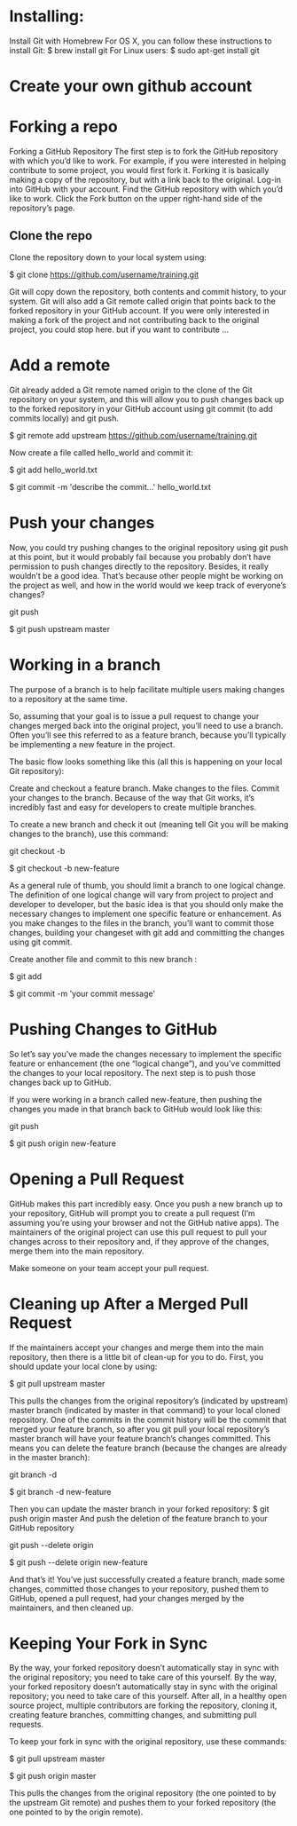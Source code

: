 # Installing:
Install Git with Homebrew
For OS X, you can follow these instructions to install Git:
$ brew install git
For Linux users:
$ sudo apt-get install git

# Create your own github account

# Forking a repo
Forking a GitHub Repository
The first step is to fork the GitHub repository with which you’d like to work. For example, if you were interested in helping contribute to some project, you would first fork it. Forking it is basically making a copy of the repository, but with a link back to the original.
Log-in into GitHub with your account.
Find the GitHub repository with which you’d like to work.
Click the Fork button on the upper right-hand side of the repository’s page.

## Clone the repo 
 Clone the repository down to your local system using:
 
 $ git clone https://github.com/username/training.git

Git will copy down the repository, both contents and commit history, to your system. Git will also add a Git remote called origin that points back to the forked repository in your GitHub account.
If you were only interested in making a fork of the project and not contributing back to the original project, you could stop here. 
but if you want to contribute ...

# Add a remote
Git already added a Git remote named origin to the clone of the Git repository on your system, and this will allow you to push changes back up to the forked repository in your GitHub account using git commit (to add commits locally) and git push.

$ git remote add upstream https://github.com/username/training.git

Now create a file called hello_world and commit it:

$ git add hello_world.txt

$ git commit -m 'describe the commit...' hello_world.txt

# Push your changes
Now, you could try pushing changes to the original repository using git push at this point, but it would probably fail because you probably don’t have permission to push changes directly to the repository. Besides, it really wouldn’t be a good idea. That’s because other people might be working on the project as well, and how in the world would we keep track of everyone’s changes? 

git push <remote> <branch>

$ git push upstream master

# Working in a branch
The purpose of a branch is to help facilitate multiple users making changes to a repository at the same time.

So, assuming that your goal is to issue a pull request to change your changes merged back into the original project, you’ll need to use a branch. Often you’ll see this referred to as a feature branch, because you’ll typically be implementing a new feature in the project.

The basic flow looks something like this (all this is happening on your local Git repository):

Create and checkout a feature branch.
Make changes to the files.
Commit your changes to the branch.
Because of the way that Git works, it’s incredibly fast and easy for developers to create multiple branches. 

To create a new branch and check it out (meaning tell Git you will be making changes to the branch), use this command:

git checkout -b <new branch name>

$ git checkout -b new-feature

As a general rule of thumb, you should limit a branch to one logical change. The definition of one logical change will vary from project to project and developer to developer, but the basic idea is that you should only make the necessary changes to implement one specific feature or enhancement.
As you make changes to the files in the branch, you’ll want to commit those changes, building your changeset with git add and committing the changes using git commit. 

Create another file and commit to this new branch :

$ git add  <filename>

$ git commit -m 'your commit message' <filename> 

# Pushing Changes to GitHub
So let’s say you’ve made the changes necessary to implement the specific feature or enhancement (the one “logical change”), and you’ve committed the changes to your local repository. The next step is to push those changes back up to GitHub.

If you were working in a branch called new-feature, then pushing the changes you made in that branch back to GitHub would look like this:

git push <remote> <branch>

$ git push origin new-feature

# Opening a Pull Request
GitHub makes this part incredibly easy. Once you push a new branch up to your repository, GitHub will prompt you to create a pull request (I’m assuming you’re using your browser and not the GitHub native apps). The maintainers of the original project can use this pull request to pull your changes across to their repository and, if they approve of the changes, merge them into the main repository.

Make someone on your team accept your pull request.

# Cleaning up After a Merged Pull Request
If the maintainers accept your changes and merge them into the main repository, then there is a little bit of clean-up for you to do. First, you should update your local clone by using:

$ git pull upstream master

This pulls the changes from the original repository’s (indicated by upstream) master branch (indicated by master in that command) to your local cloned repository. One of the commits in the commit history will be the commit that merged your feature branch, so after you git pull your local repository’s master branch will have your feature branch’s changes committed. This means you can delete the feature branch (because the changes are already in the master branch):

git branch -d <branch name>

$ git branch -d new-feature

Then you can update the master branch in your forked repository:
$ git push origin master
And push the deletion of the feature branch to your GitHub repository 

git push --delete origin <branch name>

$ git push --delete origin new-feature

And that’s it! You’ve just successfully created a feature branch, made some changes, committed those changes to your repository, pushed them to GitHub, opened a pull request, had your changes merged by the maintainers, and then cleaned up. 

# Keeping Your Fork in Sync
By the way, your forked repository doesn’t automatically stay in sync with the original repository; you need to take care of this yourself. 
By the way, your forked repository doesn’t automatically stay in sync with the original repository; you need to take care of this yourself. After all, in a healthy open source project, multiple contributors are forking the repository, cloning it, creating feature branches, committing changes, and submitting pull requests.

To keep your fork in sync with the original repository, use these commands:

$ git pull upstream master

$ git push origin master

This pulls the changes from the original repository (the one pointed to by the upstream Git remote) and pushes them to your forked repository (the one pointed to by the origin remote).
